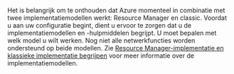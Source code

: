 Het is belangrijk om te onthouden dat Azure momenteel in combinatie met twee implementatiemodellen werkt: Resource Manager en classic. Voordat u aan uw configuratie begint, dient u ervoor te zorgen dat u de implementatiemodellen en -hulpmiddelen begrijpt. U moet bepalen met welk model u wilt werken. Nog niet alle netwerkfuncties worden ondersteund op beide modellen. Zie [Resource Manager-implementatie en klassieke implementatie begrijpen](../articles/resource-manager-deployment-model.md) voor meer informatie over de implementatiemodellen.

<!--HONumber=Sep16_HO3-->


